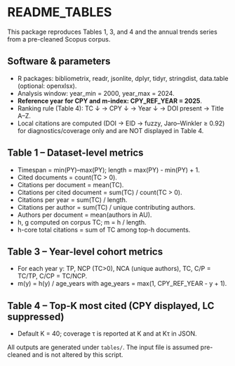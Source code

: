 # README_TABLES
This package reproduces Tables 1, 3, and 4 and the annual trends series from a pre-cleaned Scopus corpus.

## Software & parameters
- R packages: bibliometrix, readr, jsonlite, dplyr, tidyr, stringdist, data.table (optional: openxlsx).
- Analysis window: year_min = 2000, year_max = 2024.
- **Reference year for CPY and m-index: CPY_REF_YEAR = 2025**.
- Ranking rule (Table 4): TC ↓ → CPY ↓ → Year ↓ → DOI present → Title A–Z.
- Local citations are computed (DOI → EID → fuzzy, Jaro–Winkler ≥ 0.92) for diagnostics/coverage only and are NOT displayed in Table 4.

## Table 1 – Dataset-level metrics
- Timespan = min(PY)–max(PY); length = max(PY) - min(PY) + 1.
- Cited documents = count(TC > 0).
- Citations per document = mean(TC).
- Citations per cited document = sum(TC) / count(TC > 0).
- Citations per year = sum(TC) / length.
- Citations per author = sum(TC) / unique contributing authors.
- Authors per document = mean(authors in AU).
- h, g computed on corpus TC; m = h / length.
- h-core total citations = sum of TC among top-h documents.

## Table 3 – Year-level cohort metrics
- For each year y: TP, NCP (TC>0), NCA (unique authors), TC, C/P = TC/TP, C/CP = TC/NCP.
- m(y) = h(y) / age_years with age_years = max(1, CPY_REF_YEAR - y + 1).

## Table 4 – Top-K most cited (CPY displayed, LC suppressed)
- Default K = 40; coverage τ is reported at K and at Kτ in JSON.

All outputs are generated under `tables/`. The input file is assumed pre-cleaned and is not altered by this script.
